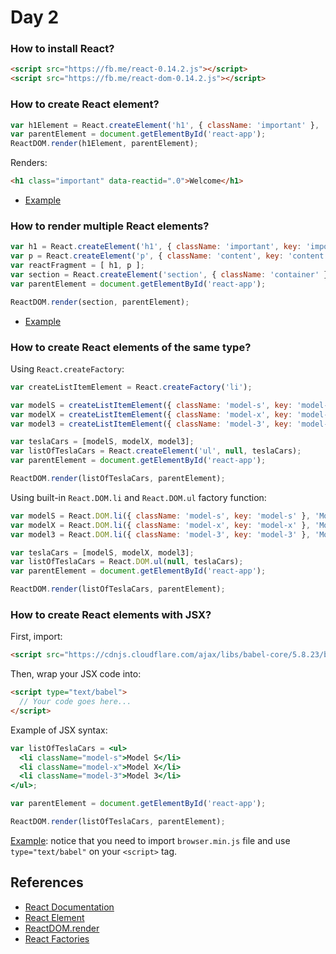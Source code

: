 # Day 2

### How to install React?

```html
<script src="https://fb.me/react-0.14.2.js"></script>
<script src="https://fb.me/react-dom-0.14.2.js"></script>
```

### How to create React element?

```js
var h1Element = React.createElement('h1', { className: 'important' }, 'Welcome');
var parentElement = document.getElementById('react-app');
ReactDOM.render(h1Element, parentElement);
```

Renders:

```html
<h1 class="important" data-reactid=".0">Welcome</h1>
```

+ [Example](http://jsbin.com/qekasu/edit?html,output)

### How to render multiple React elements?

```js
var h1 = React.createElement('h1', { className: 'important', key: 'important' }, 'Introduction');
var p = React.createElement('p', { className: 'content', key: 'content' }, 'Welcome to The Iron Yard!');
var reactFragment = [ h1, p ];
var section = React.createElement('section', { className: 'container' }, reactFragment);
var parentElement = document.getElementById('react-app');

ReactDOM.render(section, parentElement);
```

+ [Example](http://jsbin.com/joguni/edit?html,output)

### How to create React elements of the same type?

Using `React.createFactory`:

```js
var createListItemElement = React.createFactory('li');

var modelS = createListItemElement({ className: 'model-s', key: 'model-s' }, 'Model S');
var modelX = createListItemElement({ className: 'model-x', key: 'model-x' }, 'Model X');
var model3 = createListItemElement({ className: 'model-3', key: 'model-3' }, 'Model 3');

var teslaCars = [modelS, modelX, model3];
var listOfTeslaCars = React.createElement('ul', null, teslaCars);
var parentElement = document.getElementById('react-app');

ReactDOM.render(listOfTeslaCars, parentElement);
```

Using built-in `React.DOM.li` and `React.DOM.ul` factory function:

```js
var modelS = React.DOM.li({ className: 'model-s', key: 'model-s' }, 'Model S');
var modelX = React.DOM.li({ className: 'model-x', key: 'model-x' }, 'Model X');
var model3 = React.DOM.li({ className: 'model-3', key: 'model-3' }, 'Model 3');

var teslaCars = [modelS, modelX, model3];
var listOfTeslaCars = React.DOM.ul(null, teslaCars);
var parentElement = document.getElementById('react-app');

ReactDOM.render(listOfTeslaCars, parentElement);
```

### How to create React elements with JSX?

First, import:

```html
<script src="https://cdnjs.cloudflare.com/ajax/libs/babel-core/5.8.23/browser.min.js"></script>
```

Then, wrap your JSX code into:

```html
<script type="text/babel">
  // Your code goes here...
</script>
```

Example of JSX syntax:

```jsx
var listOfTeslaCars = <ul>
  <li className="model-s">Model S</li>
  <li className="model-x">Model X</li>
  <li className="model-3">Model 3</li>
</ul>;

var parentElement = document.getElementById('react-app');

ReactDOM.render(listOfTeslaCars, parentElement);
```

[Example](http://jsbin.com/pipuxaz/edit?html,output): notice that you need to import `browser.min.js` file and use `type="text/babel"` on your `<script>` tag.

## References

+ [React Documentation](https://facebook.github.io/react/)
+ [React Element](https://facebook.github.io/react/docs/glossary.html#react-elements)
+ [ReactDOM.render](https://facebook.github.io/react/docs/top-level-api.html#reactdom.render)
+ [React Factories](https://facebook.github.io/react/docs/glossary.html#factories)
